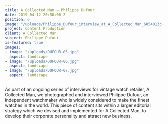 ```yaml
---
title: A Collected Man – Philippe Dufour
date: 2019-04-12 20:50:00 Z
position: 6
image: "/uploads/Philippe_Dufour_interview_at_A_Collected_Man_6054013c-4afd-49d2-912b-ea8a77d00d74.jpg"
project: Content Production
client: A Collected Man
subject: Philippe Dufour
is-featured: true
images:
- image: "/uploads/DUFOUR-05.jpg"
  aspect: landscape
- image: "/uploads/DUFOUR-06.jpg"
  aspect: landscape
- image: "/uploads/DUFOUR-07.jpg"
  aspect: landscape
---
```


As part of an ongoing series of interviews for vintage watch retailer, A Collected Man, we photographed and interviewed Philippe Dufour, an independent watchmaker who is widely considered to make the finest watches in the world. This piece of content sits within a larger editorial strategy which we devised and implemented for A Collected Man, to develop their corporate personality and attract new business.